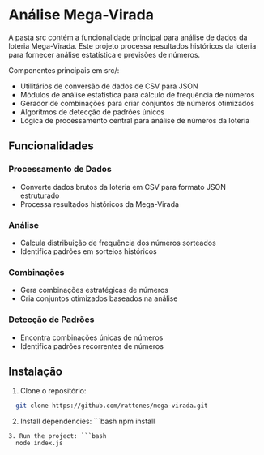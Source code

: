 # Análise Mega-Virada

A pasta src contém a funcionalidade principal para análise de dados da loteria Mega-Virada. Este projeto processa resultados históricos da loteria para fornecer análise estatística e previsões de números.

Componentes principais em src/:
- Utilitários de conversão de dados de CSV para JSON
- Módulos de análise estatística para cálculo de frequência de números
- Gerador de combinações para criar conjuntos de números otimizados
- Algoritmos de detecção de padrões únicos
- Lógica de processamento central para análise de números da loteria

## Funcionalidades

### Processamento de Dados
- Converte dados brutos da loteria em CSV para formato JSON estruturado
- Processa resultados históricos da Mega-Virada

### Análise
- Calcula distribuição de frequência dos números sorteados
- Identifica padrões em sorteios históricos

### Combinações
- Gera combinações estratégicas de números
- Cria conjuntos otimizados baseados na análise

### Detecção de Padrões
- Encontra combinações únicas de números
- Identifica padrões recorrentes de números

## Instalação

1. Clone o repositório:
```bash
  git clone https://github.com/rattones/mega-virada.git
```
2. Install dependencies: ```bash
  npm install
```
3. Run the project: ```bash
  node index.js
```
